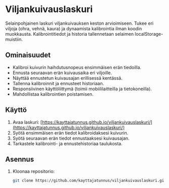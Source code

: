 # Viljankuivauslaskuri

Selainpohjainen laskuri viljankuivauksen keston arvioimiseen. Tukee eri viljoja (ohra, vehnä, kaura) ja dynaamista kalibrointia ilman koodin muokkausta. Kalibrointitiedot ja historia tallennetaan selaimen localStorage-muistiin.

## Ominaisuudet
- Kalibroi kuivurin haihdutusnopeus ensimmäisen erän tiedoilla.
- Ennusta seuraavan erän kuivausaika eri viljoille.
- Näyttää ennustetun kuivausajan erillisessä kentässä.
- Tallenna kalibroinnit ja ennusteet historiaan.
- Responsiivinen käyttöliittymä (toimii mobiililaitteilla ja tietokoneilla).
- Mahdollistaa kalibrointien poistamisen.

## Käyttö
1. Avaa laskuri: [https://kayttajatunnus.github.io/viljankuivauslaskuri/](https://kayttajatunnus.github.io/viljankuivauslaskuri/)
2. Syötä ensimmäisen erän tiedot kalibroidaksesi kuivurin.
3. Syötä seuraavan erän tiedot ennustaaksesi kuivausajan.
4. Tarkastele kalibrointi- ja ennustehistoriaa taulukosta.

## Asennus
1. Kloonaa repositorio:
   ```bash
   git clone https://github.com/kayttajatunnus/viljankuivauslaskuri.git
